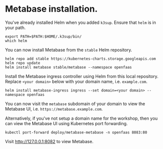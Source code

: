 # Metabase installation.

You've already installed Helm when you added `k3sup`. Ensure that `helm` is in
your path.

```
export PATH=$PATH:$HOME/.k3sup/bin/
which helm
```

You can now install Metabase from the `stable` Helm repository.

```
helm repo add stable https://kubernetes-charts.storage.googleapis.com
helm repo update
helm install metabase stable/metabase --namespace openfaas
```

Install the Metabase ingress controller using Helm from this local repository.
Replace `<your domain>` below with your domain name, i.e. `example.com`.

```
helm install metabase-ingress ingress --set domain=<your domain> --namespace openfaas
```

You can now visit the `metabase` subdomain of your domain to view the Metabase
UI, i.e. `https://metabase.example.com`.

Alternatively, if you've not setup a domain name for the workshop, then you can
view the Metabase UI using Kubernetes port forwarding.

```
kubectl port-forward deploy/metabase-metabase -n openfaas 8083:80
```

Visit http://127.0.0.1:8082 to view Metabase.
